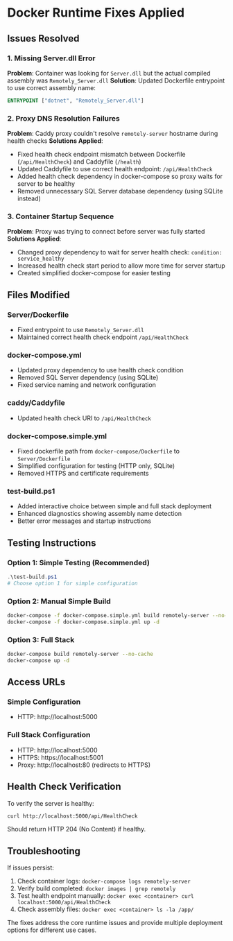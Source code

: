 # Docker Runtime Fixes Applied

## Issues Resolved

### 1. Missing Server.dll Error
**Problem**: Container was looking for `Server.dll` but the actual compiled assembly was `Remotely_Server.dll`
**Solution**: Updated Dockerfile entrypoint to use correct assembly name:
```dockerfile
ENTRYPOINT ["dotnet", "Remotely_Server.dll"]
```

### 2. Proxy DNS Resolution Failures
**Problem**: Caddy proxy couldn't resolve `remotely-server` hostname during health checks
**Solutions Applied**:
- Fixed health check endpoint mismatch between Dockerfile (`/api/HealthCheck`) and Caddyfile (`/health`)
- Updated Caddyfile to use correct health endpoint: `/api/HealthCheck`
- Added health check dependency in docker-compose so proxy waits for server to be healthy
- Removed unnecessary SQL Server database dependency (using SQLite instead)

### 3. Container Startup Sequence
**Problem**: Proxy was trying to connect before server was fully started
**Solutions Applied**:
- Changed proxy dependency to wait for server health check: `condition: service_healthy`
- Increased health check start period to allow more time for server startup
- Created simplified docker-compose for easier testing

## Files Modified

### Server/Dockerfile
- Fixed entrypoint to use `Remotely_Server.dll`
- Maintained correct health check endpoint `/api/HealthCheck`

### docker-compose.yml
- Updated proxy dependency to use health check condition
- Removed SQL Server dependency (using SQLite)
- Fixed service naming and network configuration

### caddy/Caddyfile
- Updated health check URI to `/api/HealthCheck`

### docker-compose.simple.yml
- Fixed dockerfile path from `docker-compose/Dockerfile` to `Server/Dockerfile`
- Simplified configuration for testing (HTTP only, SQLite)
- Removed HTTPS and certificate requirements

### test-build.ps1
- Added interactive choice between simple and full stack deployment
- Enhanced diagnostics showing assembly name detection
- Better error messages and startup instructions

## Testing Instructions

### Option 1: Simple Testing (Recommended)
```powershell
.\test-build.ps1
# Choose option 1 for simple configuration
```

### Option 2: Manual Simple Build
```bash
docker-compose -f docker-compose.simple.yml build remotely-server --no-cache
docker-compose -f docker-compose.simple.yml up -d
```

### Option 3: Full Stack
```bash
docker-compose build remotely-server --no-cache  
docker-compose up -d
```

## Access URLs

### Simple Configuration
- HTTP: http://localhost:5000

### Full Stack Configuration  
- HTTP: http://localhost:5000
- HTTPS: https://localhost:5001
- Proxy: http://localhost:80 (redirects to HTTPS)

## Health Check Verification

To verify the server is healthy:
```bash
curl http://localhost:5000/api/HealthCheck
```

Should return HTTP 204 (No Content) if healthy.

## Troubleshooting

If issues persist:
1. Check container logs: `docker-compose logs remotely-server`
2. Verify build completed: `docker images | grep remotely`
3. Test health endpoint manually: `docker exec <container> curl localhost:5000/api/HealthCheck`
4. Check assembly files: `docker exec <container> ls -la /app/`

The fixes address the core runtime issues and provide multiple deployment options for different use cases.